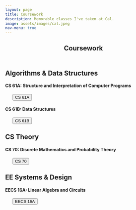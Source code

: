 ```yaml
---
layout: page
title: Coursework
description: Memorable classes I've taken at Cal.
image: assets/images/cal.jpeg
nav-menu: true
---
```


<!-- Main -->
<div id="main" class="alt">

<!-- One -->
<section id="one">
	<div class="inner">
		<header class="major">
			<h1>Coursework</h1>
		</header>

<!-- Break -->
<h2 id="content">Algorithms & Data Structures</h2>

<div class="box">
	<div class="row">
		<div class="4u 12u$(medium)">
			<h4>CS 61A: Structure and Interpretation of Computer Programs</h4>
			<ul class="actions"> 
				<button onclick="window.location.href = 'https://cs61a.org';">CS 61A</button>
			</ul>
		</div>
		<div class="4u 12u$(medium)">
			<h4>CS 61B: Data Structures</h4>
			<ul class="actions"> 
				<button onclick="window.location.href = 'https://inst.eecs.berkeley.edu/~cs61b/sp20/';">CS 61B</button>
			</ul>
		</div>
	</div>
</div>

<!-- Break -->
<h2 id="content">CS Theory</h2>

<div class="box">
	<div class="row">
		<div class="4u$ 12u$(medium)">
			<h4>CS 70: Discrete Mathematics and Probability Theory</h4>
			<ul class="actions"> 
				<button onclick="window.location.href = 'https://eecs70.org';">CS 70</button>
			</ul>
		</div>
	</div>
</div>

<!-- Break -->
<h2 id="content">EE Systems & Design</h2>

<div class="box">
	<div class="row">
		<div class="4u$ 12u$(medium)">
			<h4>EECS 16A: Linear Algebra and Circuits</h4>
			<ul class="actions"> 
				<button onclick="window.location.href = 'http://www.eecs16a.org/';">EECS 16A</button>
			</ul>
		</div>
	</div>
</div>

<!-- Content -->
<!-- <h2 id="content">CS 61A: Structure and Interpretation of Computer Programs</h2> 
<ul class="actions"> 
	<button onclick="window.location.href = 'https://cs61a.org';">CS 61A</button>
</ul>

<div class="box">
	<p>CS 61A concentrates on the idea of abstraction, allowing the programmer to think in terms appropriate to the problem rather than in low-level operations dictated by the computer hardware.</p>
</div>	

<h2 id="content">CS 61B: Data Structures</h2> 
<ul class="actions"> 
	<button onclick="window.location.href = 'https://inst.eecs.berkeley.edu/~cs61b/sp20/';">CS 61B</button>
</ul>

<div class="box">
	<p>CS61B deals with the more advanced engineering aspects of software, such as constructing and analyzing large programs.</p>
</div>

<h2 id="content">CS 70: Discrete Mathematics and Probability</h2> 
<ul class="actions"> 
	<button onclick="window.location.href = 'https://eecs70.org';">CS 70</button>
</ul>

<div class="box">
	<p>CS 61A concentrates on the idea of abstraction, allowing the programmer to think in terms appropriate to the problem rather than in low-level operations dictated by the computer hardware.</p>
</div>	 -->
<!-- 
<h2 id="content">EECS 16A: Linear Algebra and Circuits</h2> 
<ul class="actions"> 
	<button onclick="window.location.href = 'http://www.eecs16a.org/';">EECS 16A</button>
</ul>

<div class="box">
	<p>EECS16AB was specially designed to ramp students up to prepare for courses in machine learning and design and are important classes to set the stage for the rest of your time in the department. A rough breakdown of the content in the classes is as follows:

<div class="row">
	<div class="6u 12u$(small)">

		<h4>EECS 16A:</h4>
		<ul class="alt">
			<li>Module 1: Introduction to systems and linear algebra</li>
			<li>Module 2: Introduction to design and circuit analysis</li>
			<li>Module 3: Introduction to machine learning</li>
		</ul>

	</div>
	<div class="6u$ 12u$(small)">

		<h4>EECS 16B:</h4>
		<ul class="alt">
			<li>Module 1: Differential equations and advanced circuit design</li>
			<li>Module 2: Introduction to robotics and control</li>
			<li>Module 3: Introduction to unsupervised machine learning and classification</li>
		</ul>
	</div>
</div> -->
